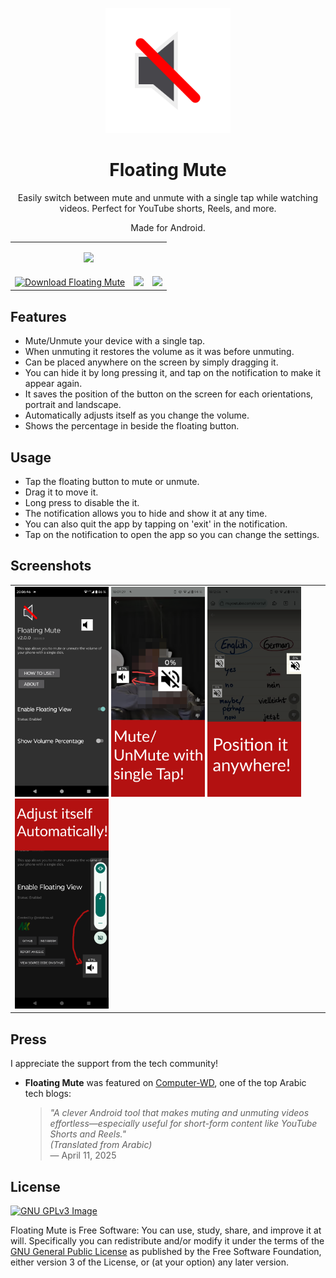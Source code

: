 <p align="center">
    <img src="logo.svg" width="200px" />
</p>
<h1 align="center">Floating Mute</h1>
<p align="center">
    Easily switch between mute and unmute with a single tap while watching videos. Perfect for YouTube shorts, Reels, and more.
</p>
<p align="center">
    Made for Android.
</p>

<table align="center" style="">
    <tr>
        <td colspan="3">
            <p align="center">
                <a href="https://f-droid.org/en/packages/com.github.mkalmousli.floating_mute">
                    <img src="https://f-droid.org/badge/get-it-on.svg" height="90" />
                </a>
            </p>
        </td>
    </tr>
    <tr>
        <td>
            <a href='https://floating-mute.en.uptodown.com/android' title='Download Floating Mute'>
                <img src='https://stc.utdstc.com/img/mediakit/download-gio-big-b.png' alt='Download Floating Mute' width="150">
            </a>
        </td>
        <td>
            <a href="https://apt.izzysoft.de/fdroid/index/apk/com.github.mkalmousli.floating_mute">
                <img src="https://gitlab.com/IzzyOnDroid/repo/-/raw/master/assets/IzzyOnDroid.png" width="200"/>
            </a>
        </td>
        <td>
            <a href="https://www.openapk.net/floating-mute/com.github.mkalmousli.floating_mute/">
                <img src="https://www.openapk.net/images/openapk-badge.png" width="200"/>
            </a>
        </td>
    </tr>
</table>

## Features
- Mute/Unmute your device with a single tap.
- When unmuting it restores the volume as it was before unmuting.
- Can be placed anywhere on the screen by simply dragging it.
- You can hide it by long pressing it, and tap on the notification to make it appear again.
- It saves the position of the button on the screen for each orientations, portrait and landscape.
- Automatically adjusts itself as you change the volume.
- Shows the percentage in beside the floating button.


## Usage
- Tap the floating button to mute or unmute.
- Drag it to move it.
- Long press to disable the it.
- The notification allows you to hide and show it at any time.
- You can also quit the app by tapping on 'exit' in the notification.
- Tap on the notification to open the app so you can change the settings.

## Screenshots

<table>
    <tr>
        <td>
            <img src="screenshots/01.png" width="150px" />
            <img src="screenshots/02.png" width="150px" />
            <img src="screenshots/03.png" width="150px" />
            <img src="screenshots/04.png" width="150px" />
        </td>
    </tr>
</table>


## Press

I appreciate the support from the tech community!

- **Floating Mute** was featured on [Computer-WD](https://www.computer-wd.com/2025/04/new-smartphone-apps.html#header-3), one of the top Arabic tech blogs:

    > *"A clever Android tool that makes muting and unmuting videos effortless—especially useful for short-form content like YouTube Shorts and Reels."*  
    > *(Translated from Arabic)*  
    > — April 11, 2025

## License
[![GNU GPLv3 Image](https://www.gnu.org/graphics/gplv3-127x51.png)](https://www.gnu.org/licenses/gpl-3.0.en.html)  

Floating Mute is Free Software: You can use, study, share, and improve it at will. Specifically you can redistribute and/or modify it under the terms of the [GNU General Public License](https://www.gnu.org/licenses/gpl.html) as published by the Free Software Foundation, either version 3 of the License, or (at your option) any later version.
